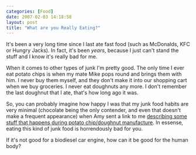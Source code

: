 ```yaml
---
categories: [Food]
date: 2007-02-03 14:18:58
layout: post
title: "What are you Really Eating?"
---
```

It's been a very long time since I last ate fast food (such as McDonalds, KFC or Hungry Jacks). In fact, it's been <em>years</em>, because I just can't stand the stuff and I know it's really bad for me.

When it comes to other types of junk I'm pretty good. The only time I ever eat potato chips is when my mate Mike pops round and brings them with him. I never buy them myself, and they don't make it into our shopping cart when we buy groceries.  I never eat doughnuts any more. I don't remember the last doughnut that I ate, that's how long ago it was.

So, you can probably imagine how happy I was that my junk food habits are very minimal (chocolate being the only contender, and even that doesn't make a frequent appearance) when Amy sent a link to me <a href="http://vitalvotes.com/blogs/public_blog/More-Reasons-to-Avoid-Potato-Chips-4439.aspx" title="" target="_blank">describing some stuff that happens during potato chip/doughnut manufacture</a>. In essense, eating this kind of junk food is horrendously bad for you.

If it's not good for a biodiesel car engine, how can it be good for the human body?
